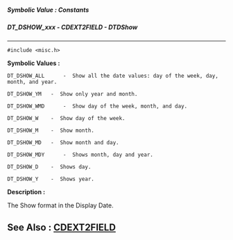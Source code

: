 ##### Symbolic Value : Constants
##### DT_DSHOW_xxx - CDEXT2FIELD - DTDShow
---
```
#include <misc.h>
```

**Symbolic Values :**

	DT_DSHOW_ALL	  -  Show all the date values: day of the week, day, month, and year.

	DT_DSHOW_YM	  -  Show only year and month.

	DT_DSHOW_WMD	  -  Show day of the week, month, and day.

	DT_DSHOW_W	  -  Show day of the week.

	DT_DSHOW_M	  -  Show month.

	DT_DSHOW_MD	  -  Show month and day.

	DT_DSHOW_MDY	  -  Shows month, day and year.

	DT_DSHOW_D	  -  Shows day.

	DT_DSHOW_Y	  -  Shows year.


**Description :**

The Show format in the Display Date.


**See Also :**
[CDEXT2FIELD](/domino-c-api-docs/reference/Data/CDEXT2FIELD)
---
